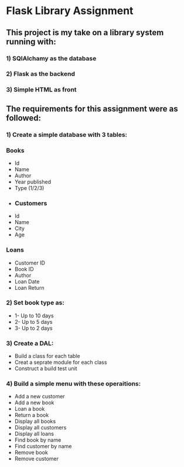 # Flask Library Assignment

## This project is my take on a library system running with:
### 1) SQlAlchamy as the database
### 2) Flask as the backend
### 3) Simple HTML as front

## The requirements for this assignment were as followed:

### 1) Create a simple database with 3 tables:
### Books
* Id
* Name
* Author
* Year published
* Type (1/2/3)
* ### Customers
* Id
* Name
* City
* Age

### Loans
* Customer ID
* Book ID
* Author
* Loan Date
* Loan Return

### 2) Set book type as:
* 1- Up to 10 days
* 2- Up to 5 days
* 3- Up to 2 days
### 3) Create a DAL:
* Build a class for each table
* Creat a seprate module for each class
* Construct a build test unit
### 4) Build a simple menu with these operaitions:
* Add a new customer
* Add a new book
* Loan a book
* Return a book
* Display all books
* Display all customers
* Display all loans
* Find book by name
* Find customer by name
* Remove book
* Remove customer






